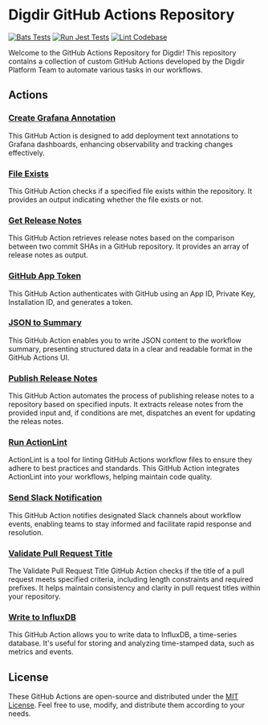 # Digdir GitHub Actions Repository

[![Bats Tests](https://github.com/felleslosninger/github-actions/actions/workflows/internal-run-bats-tests.yml/badge.svg)](https://github.com/felleslosninger/github-actions/actions/workflows/internal-run-bats-tests.yml)
[![Run Jest Tests](https://github.com/felleslosninger/github-actions/actions/workflows/internal-run-jest-tests.yml/badge.svg)](https://github.com/felleslosninger/github-actions/actions/workflows/internal-run-jest-tests.yml)
[![Lint Codebase](https://github.com/felleslosninger/github-actions/actions/workflows/internal-linter.yml/badge.svg)](https://github.com/felleslosninger/github-actions/actions/workflows/internal-linter.yml)

Welcome to the GitHub Actions Repository for Digdir!
This repository contains a collection of custom GitHub Actions developed by the Digdir Platform Team to automate various tasks in our workflows.

## Actions

### [Create Grafana Annotation](./create-grafana-annotation/README.md)

This GitHub Action is designed to add deployment text annotations to Grafana dashboards, enhancing observability and tracking changes effectively.

### [File Exists](./file-exists/README.md)

This GitHub Action checks if a specified file exists within the repository. It provides an output indicating whether the file exists or not.

### [Get Release Notes](./get-release-notes/README.md)

This GitHub Action retrieves release notes based on the comparison between two commit SHAs in a GitHub repository. It provides an array of release notes as output.

### [GitHub App Token](./github-app-token/README.md)

This GitHub Action authenticates with GitHub using an App ID, Private Key, Installation ID, and generates a token.

### [JSON to Summary](./json-to-summary/README.md)

This GitHub Action enables you to write JSON content to the workflow summary, presenting structured data in a clear and readable format in the GitHub Actions UI.

### [Publish Release Notes](./publish-release-notes/README.md)

This GitHub Action automates the process of publishing release notes to a repository based on specified inputs. It extracts release notes from the provided input and, if conditions are met, dispatches an event for updating the releas notes.

### [Run ActionLint](./run-actionlint/README.md)

ActionLint is a tool for linting GitHub Actions workflow files to ensure they adhere to best practices and standards. This GitHub Action integrates ActionLint into your workflows, helping maintain code quality.

### [Send Slack Notification](./send-slack-notification/README.md)

This GitHub Action notifies designated Slack channels about workflow events, enabling teams to stay informed and facilitate rapid response and resolution.

### [Validate Pull Request Title](./validate-pull-request-title/README.md)

The Validate Pull Request Title GitHub Action checks if the title of a pull request meets specified criteria, including length constraints and required prefixes. It helps maintain consistency and clarity in pull request titles within your repository.

### [Write to InfluxDB](./write-to-influxdb/README.md)

This GitHub Action allows you to write data to InfluxDB, a time-series database. It's useful for storing and analyzing time-stamped data, such as metrics and events.

## License

These GitHub Actions are open-source and distributed under the [MIT License](LICENSE). Feel free to use, modify, and distribute them according to your needs.
